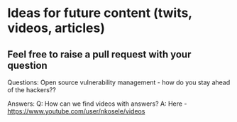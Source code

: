 # Ideas for future content (twits, videos, articles)
## Feel free to raise a pull request with your question

Questions:
Open source vulnerability management - how do you stay ahead of the hackers??

Answers:
Q: How can we find videos with answers? 
A: Here - https://www.youtube.com/user/nkosele/videos

